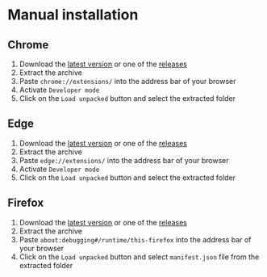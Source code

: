 # Manual installation

## Chrome

1. Download the [latest version](https://github.com/utags/links-helper/releases) or one of the [releases](https://github.com/utags/links-helper/releases)
2. Extract the archive
3. Paste `chrome://extensions/` into the address bar of your browser
4. Activate `Developer mode`
5. Click on the `Load unpacked` button and select the extracted folder

## Edge

1. Download the [latest version](https://github.com/utags/links-helper/releases) or one of the [releases](https://github.com/utags/links-helper/releases)
2. Extract the archive
3. Paste `edge://extensions/` into the address bar of your browser
4. Activate `Developer mode`
5. Click on the `Load unpacked` button and select the extracted folder

## Firefox

1. Download the [latest version](https://github.com/utags/links-helper/releases) or one of the [releases](https://github.com/utags/links-helper/releases)
2. Extract the archive
3. Paste `about:debugging#/runtime/this-firefox` into the address bar of your browser
4. Click on the `Load unpacked` button and select `manifest.json` file from the extracted folder
